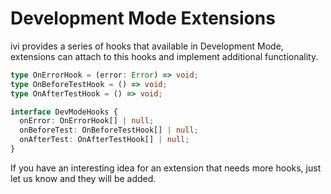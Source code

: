 # Development Mode Extensions

ivi provides a series of hooks that available in Development Mode, extensions can attach to this hooks and implement
additional functionality.

```ts
type OnErrorHook = (error: Error) => void;
type OnBeforeTestHook = () => void;
type OnAfterTestHook = () => void;

interface DevModeHooks {
  onError: OnErrorHook[] | null;
  onBeforeTest: OnBeforeTestHook[] | null;
  onAfterTest: OnAfterTestHook[] | null;
}
```

If you have an interesting idea for an extension that needs more hooks, just let us know and they will be added.
